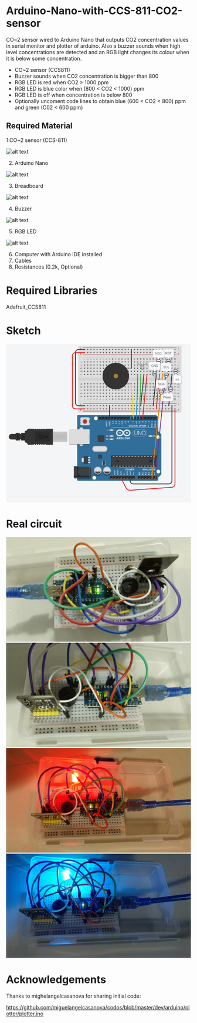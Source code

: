 # Arduino-Nano-with-CCS-811-CO2-sensor

CO~2 sensor wired to Arduino Nano that outputs CO2 concentration values in serial monitor and plotter of arduino. Also a buzzer sounds when high level concentrations are detected and an RGB light changes its colour when it is below some concentration.

+ CO~2 sensor (CCS811)
+ Buzzer sounds when CO2 concentration is bigger than 800 
+ RGB LED is red when CO2 > 1000 ppm
+ RGB LED is blue color when (800 < CO2 < 1000) ppm 
+ RGB LED is off when concentration is below 800
+ Optionally uncoment code lines to obtain blue (600 < CO2 < 800) ppm and green (C02 < 600 ppm) 



## Required Material 

1.CO~2 sensor (CCS-811)

![alt text](https://encrypted-tbn0.gstatic.com/images?q=tbn:ANd9GcQpCsr3m4kD-yAsh7RNSmo15HEv6KgYtPxiOA&usqp=CAU)

2. Arduino Nano

![alt text](https://www.electan.com/images/nano.jpg)

3. Breadboard

![alt text](https://cdn.sparkfun.com//assets/parts/8/5/0/3/12002-Breadboard_-_Self-Adhesive__White_-01.jpg)

4. Buzzer

![alt text](https://www.pcboard.ca/image/cache/catalog/products/buzzers/piezo-buzzer/piezo-buzzer-01-500x500.jpg)

5. RGB LED

![alt text](https://cdn.sparkfun.com//assets/parts/6/5/5/7/11120-Diffused_LED_-_RGB_10mm-01.jpg)

6. Computer with Arduino IDE installed 
7. Cables
8. Resistances (0.2k, Optional)

# Required Libraries 
Adafruit_CCS811

# Sketch

![alt text](https://github.com/tonibois/Arduino-Nano-with-CCS-811-CO2-sensor/blob/main/Sketch.png)

# Real circuit

![alt text](https://github.com/tonibois/Arduino-Nano-with-CCS-811-CO2-sensor/blob/main/IMG_20210218_011855_703.jpg)
![alt text](https://github.com/tonibois/Arduino-Nano-with-CCS-811-CO2-sensor/blob/main/IMG_20210218_011902_909.jpg)
![alt text](https://github.com/tonibois/Arduino-Nano-with-CCS-811-CO2-sensor/blob/main/IMG_20210218_011914_482.jpg)
![alt text](https://github.com/tonibois/Arduino-Nano-with-CCS-811-CO2-sensor/blob/main/IMG_20210218_011920_044.jpg)


# Acknowledgements
Thanks to mighelangelcasanova for sharing initial code:

https://github.com/miguelangelcasanova/codos/blob/master/dev/arduino/plotter/plotter.ino 
